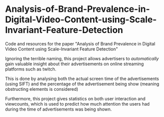 # Analysis-of-Brand-Prevalence-in-Digital-Video-Content-using-Scale-Invariant-Feature-Detection
Code and resources for the paper "Analysis of Brand Prevalence in Digital Video Content using Scale-Invariant Feature Detection"

Ignoring the terrible naming, this project allows advertisers to _automatically_ gain valuable insight about their advertisements on online streaming platforms such as twitch.

This is done by analysing both the actual screen time of the advertisements (using SIFT) and the percentage of the advertisement being show (meaning obstructing elements is considered)

Furthermore, this project gives statistics on both user interaction and viewcounts, which is used to predict how much attention the users had during the time of advertisements was being shown.
